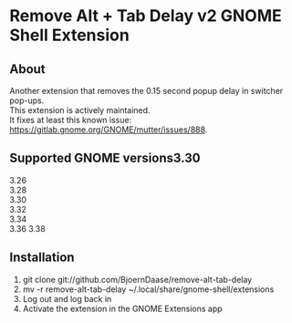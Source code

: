 # Remove Alt + Tab Delay v2 GNOME Shell Extension

## About
Another extension that removes the 0.15 second popup delay in switcher pop-ups.  
This extension is actively maintained.  
It fixes at least this known issue: https://gitlab.gnome.org/GNOME/mutter/issues/888.


## Supported GNOME versions3.30  
3.26  
3.28  
3.30  
3.32  
3.34  
3.36
3.38

## Installation
1. git clone git://github.com/BjoernDaase/remove-alt-tab-delay
2. mv -r remove-alt-tab-delay ~/.local/share/gnome-shell/extensions
3. Log out and log back in
4. Activate the extension in the GNOME Extensions app
